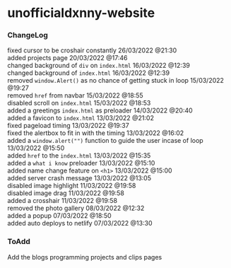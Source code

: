 # unofficialdxnny-website

### ChangeLog


fixed cursor to be croshair constantly 26/03/2022 @21:30 <br>
added projects page 20/03/2022 @17:46 <br> 
changed background of `div` on `index.html` 16/03/2022 @12:39 <br>
changed background of `index.html` 16/03/2022 @12:39 <br>
removed `window.Alert()` as no chance of getting stuck in loop 15/03/2022 @19:27 <br>
removed `href` from navbar 15/03/2022 @18:55 <br>
disabled scroll on `index.html` 15/03/2022 @18:53 <br>
added a greetings `index.html` as preloader 14/03/2022 @20:40 <br>
added a favicon to `index.html` 13/03/2022 @21:02 <br>
fixed pageload timing 13/03/2022 @19:37 <br>
fixed the alertbox to fit in with the timing 13/03/2022 @16:02 <br>
added a `window.alert("")` function to guide the user incase of loop 13/03/2022 @15:50 <br>
added `href` to the `index.html` 13/03/2022 @15:35 <br>
added a `what i know` preloader 13/03/2022 @15:10 <br>
added name change feature on `<h1>` 13/03/2022 @15:00 <br>
added server crash message 13/03/2022 @13:05 <br>
disabled image highlight 11/03/2022 @19:58 <br>
disabled image drag 11/03/2022 @19:58 <br>
added a crosshair 11/03/2022 @19:58 <br>
removed the photo gallery 08/03/2022 @12:32 <br>
added a popup 07/03/2022 @18:50 <br>
added auto deploys to netlify 07/03/2022 @13:30


### ToAdd

Add the blogs programming projects and clips pages
